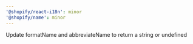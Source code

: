 ```yaml
---
'@shopify/react-i18n': minor
'@shopify/name': minor
---
```


Update formatName and abbreviateName to return a string or undefined
